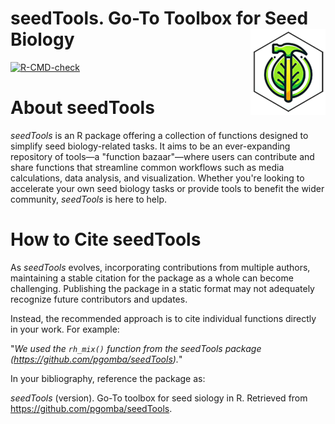 # seedTools. Go-To Toolbox for Seed Biology<img src="man/figures/logo.png" align="right" height="138" alt="" />

<!-- badges: start -->
  [![R-CMD-check](https://github.com/pgomba/seedTools/actions/workflows/R-CMD-check.yaml/badge.svg)](https://github.com/pgomba/seedTools/actions/workflows/R-CMD-check.yaml)
  <!-- badges: end -->

# About seedTools
*seedTools* is an R package offering a collection of functions designed to simplify seed biology-related tasks. It aims to be an ever-expanding repository of tools—a "function bazaar"—where users can contribute and share functions that streamline common workflows such as media calculations, data analysis, and visualization. Whether you're looking to accelerate your own seed biology tasks or provide tools to benefit the wider community, *seedTools* is here to help.

# How to Cite seedTools
As *seedTools* evolves, incorporating contributions from multiple authors, maintaining a stable citation for the package as a whole can become challenging. Publishing the package in a static format may not adequately recognize future contributors and updates.

Instead, the recommended approach is to cite individual functions directly in your work. For example:

"*We used the `rh_mix()` function from the seedTools package (https://github.com/pgomba/seedTools).*"

In your bibliography, reference the package as:

*seedTools* (version). Go-To toolbox for seed siology in R. Retrieved from https://github.com/pgomba/seedTools.

